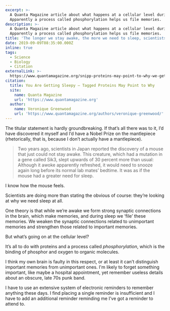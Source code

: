 ```yaml
---
excerpt: >-
  A Quanta Magazine article about what happens at a cellular level during sleep.
  Apparently a process called phosphorylation helps us file memories.
description: >-
  A Quanta Magazine article about what happens at a cellular level during sleep.
  Apparently a process called phosphorylation helps us file memories.
title: 'The longer we stay awake, the more we need to sleep, scientists say'
date: 2019-09-09T08:35:00.000Z
inline: true
tags:
  - Science
  - Biology
  - Citation
externalLink: >-
  https://www.quantamagazine.org/snipp-proteins-may-point-to-why-we-get-sleepy-20180821
citation:
  title: You Are Getting Sleepy — Tagged Proteins May Point to Why
  site:
    name: Quanta Magazine
    url: 'https://www.quantamagazine.org'
  author:
    name: Veronique Greenwood
    url: 'https://www.quantamagazine.org/authors/veronique-greenwood/'
---
```

The titular statement is hardly groundbreaking. If that’s all there was to it, I’d have discovered it myself and I’d have a Nobel Prize on the mantlepiece (rhetorically, that is, because I don’t actually have a mantlepiece).

> Two years ago, scientists in Japan reported the discovery of a mouse that just could not stay awake. This creature, which had a mutation in a gene called Sik3, slept upwards of 30 percent more than usual: Although it awoke apparently refreshed, it would need to snooze again long before its normal lab mates’ bedtime. It was as if the mouse had a greater need for sleep.

I know how the mouse feels.

Scientists are doing more than stating the obvious of course: they’re looking at why we need sleep at all. 

One theory is that while we’re awake we form strong synaptic connections in the brain, which make memories, and during sleep we ‘file’ these memories. We weaken the synaptic connections related to unimportant memories and strengthen those related to important memories.

But what’s going on at the cellular level?

It’s all to do with proteins and a process called _phosphorylation_, which is the binding of phosphor and oxygen to organic molecules.

I think my own brain is faulty in this respect, or at least it can’t distinguish important memories from unimportant ones. I'm likely to forget something important, like maybe a hospital appointment, yet remember useless details about an obscure, late 70s punk band. 

I have to use an extensive system of electronic reminders to remember anything these days. I find placing a single reminder is insufficient and I have to add an additional reminder reminding me I’ve got a reminder to attend to.




